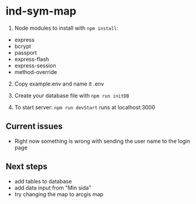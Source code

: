 # ind-sym-map

1. Node modules to install with ```npm install```:
* express
* bcrypt
* passport
* express-flash
* express-session
* method-override

2. Copy example.env and name it .env

3. Create your database file with 
```npm run initDB```

4. To start server:
```npm run devStart```
runs at localhost:3000

## Current issues
* Right now something is wrong with sending the user name to the login page

## Next steps
* add tables to database
* add data input from "Min sida"
* try changing the map to arcgis map 
